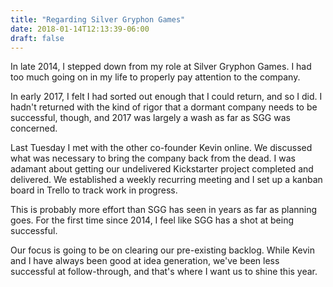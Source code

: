 ```yaml
---
title: "Regarding Silver Gryphon Games"
date: 2018-01-14T12:13:39-06:00
draft: false
---
```

In late 2014, I stepped down from my role at Silver Gryphon Games. I had too much going on in my life to properly pay attention to the company.

In early 2017, I felt I had sorted out enough that I could return, and so I did. I hadn't returned with the kind of rigor that a dormant company needs to be successful, though, and 2017 was largely a wash as far as SGG was concerned.

Last Tuesday I met with the other co-founder Kevin online. We discussed what was necessary to bring the company back from the dead. I was adamant about getting our undelivered Kickstarter project completed and delivered. We established a weekly recurring meeting and I set up a kanban board in Trello to track work in progress.

This is probably more effort than SGG has seen in years as far as planning goes. For the first time since 2014, I feel like SGG has a shot at being successful.

Our focus is going to be on clearing our pre-existing backlog. While Kevin and I have always been good at idea generation, we've been less successful at follow-through, and that's where I want us to shine this year.